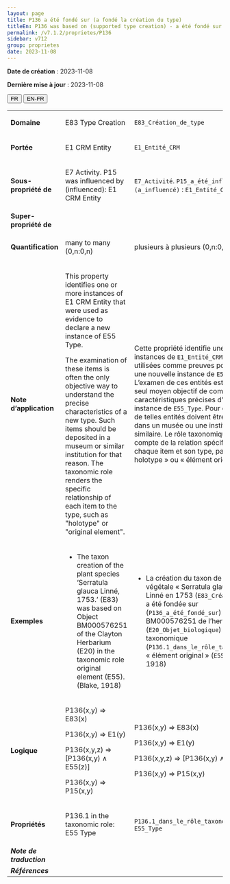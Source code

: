 ```yaml
---
layout: page
title: P136 a été fondé sur (a fondé la création du type)
titleEn: P136 was based on (supported type creation) - a été fondé sur (a fondé la création du type)
permalink: /v7.1.2/proprietes/P136
sidebar: v712
group: proprietes
date: 2023-11-08
---
```


**Date de création** : 2023-11-08

**Dernière mise à jour** : 2023-11-08

<div class="lang-buttons">
 <button id="fr" class="activate">FR</button>
 <button id="en-fr">EN-FR</button>
</div>

<table>
<tbody>
<tr>
<td><strong>Domaine</strong></td>
<td class="en">
<p>E83 Type Creation</p>
</td>
<td>
<p><code class="language-plaintext highlighter-rouge">E83_Création_de_type</code></p>
</td>
</tr>
<tr>
<td><strong>Portée</strong></td>
<td class="en">
<p>E1 CRM Entity</p>
</td>
<td>
<p><code class="language-plaintext highlighter-rouge">E1_Entité_CRM</code></p>
</td>
</tr>
<tr>
<td><strong>Sous-propriété de</strong></td>
<td class="en">
<p>E7 Activity. P15 was influenced by (influenced): E1 CRM Entity</p>
</td>
<td>
<p><code class="language-plaintext highlighter-rouge">E7_Activité</code>. <code class="language-plaintext highlighter-rouge">P15_a_été_influencé_par (a_influencé)</code> : <code class="language-plaintext highlighter-rouge">E1_Entité_CRM</code> </p>
</td>
</tr>
<tr>
<td><strong>Super-propriété de</strong></td>
<td class="en">
</td>
<td>
</td>
</tr>
<tr>
<td><strong>Quantification</strong></td>
<td class="en">
<p>many to many (0,n:0,n)</p>
</td>
<td>
<p>plusieurs à plusieurs (0,n:0,n)</p>
</td>
</tr>
<tr>
<td><strong>Note d’application</strong></td>
<td class="en">
<p>This property identifies one or more instances of E1 CRM Entity that were used as evidence to declare a new instance of E55 Type.</p>
<p>The examination of these items is often the only objective way to understand the precise characteristics of a new type. Such items should be deposited in a museum or similar institution for that reason. The taxonomic role renders the specific relationship of each item to the type, such as "holotype" or "original element".</p>
</td>
<td>
<p>Cette propriété identifie une ou plusieurs instances de <code class="language-plaintext highlighter-rouge">E1_Entité_CRM</code> qui ont été utilisées comme preuves pour déclarer une nouvelle instance de <code class="language-plaintext highlighter-rouge">E55_Type</code>. L’examen de ces entités est souvent le seul moyen objectif de comprendre les caractéristiques précises d’une nouvelle instance de <code class="language-plaintext highlighter-rouge">E55_Type</code>. Pour cette raison, de telles entités doivent être déposées dans un musée ou une institution similaire. Le rôle taxonomique rend compte de la relation spécifique entre chaque item et son type, par exemple « holotype » ou « élément original ».</p>
</td>
</tr>
<tr>
<td><strong>Exemples</strong></td>
<td class="en">
<ul>
<li><p>The taxon creation of the plant species ‘Serratula glauca Linné, 1753.’ (E83) was based on Object BM000576251 of the Clayton Herbarium (E20) in the taxonomic role original element (E55). (Blake, 1918)</p>
</li>
</ul>
</td>
<td>
<ul>
<li><p>La création du taxon de l’espèce végétale « Serratula glauca » par Linné en 1753 (<code class="language-plaintext highlighter-rouge">E83_Création_de_type</code>) a été fondée sur (<code class="language-plaintext highlighter-rouge">P136_a_été_fondé_sur</code>) l’objet BM000576251 de l’herbier Clayton (<code class="language-plaintext highlighter-rouge">E20_Objet_biologique</code>) dans le rôle taxonomique (<code class="language-plaintext highlighter-rouge">P136.1_dans_le_rôle_taxonomique_de</code>) « élément original » (<code class="language-plaintext highlighter-rouge">E55_Type</code>) (Blake, 1918)</p>
</li>
</ul>
</td>
</tr>
<tr>
<td><strong>Logique</strong></td>
<td class="en">
<p>P136(x,y) ⇒ E83(x)</p>
<p>P136(x,y) ⇒ E1(y) </p>
<p>P136(x,y,z) ⇒ [P136(x,y) ∧ E55(z)]</p>
<p>P136(x,y) ⇒ P15(x,y)</p>
</td>
<td>
<p>P136(x,y) ⇒ E83(x)</p>
<p>P136(x,y) ⇒ E1(y)</p>
<p>P136(x,y,z) ⇒ [P136(x,y) ∧ E55(z)]</p>
<p>P136(x,y) ⇒ P15(x,y)</p>
</td>
</tr>
<tr>
<td><strong>Propriétés</strong></td>
<td class="en">
<p>P136.1 in the taxonomic role: E55 Type</p>
</td>
<td>
<p><code class="language-plaintext highlighter-rouge">P136.1_dans_le_rôle_taxonomique_de</code> : <code class="language-plaintext highlighter-rouge">E55_Type</code></p>
</td>
</tr>
<tr>
<td><strong><em>Note de traduction</em></strong></td>
<td colspan="2">
</td>
</tr>
<tr>
<td><strong><em>Références</em></strong></td>
<td colspan="2">
<p><em></em></p>
</td>
</tr>
</tbody>
</table>
